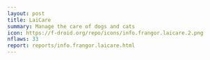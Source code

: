 ```yaml
---
layout: post
title: LaiCare
summary: Manage the care of dogs and cats
icon: https://f-droid.org/repo/icons/info.frangor.laicare.2.png
nflaws: 33
report: reports/info.frangor.laicare.html
---
```

